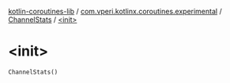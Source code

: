 [kotlin-coroutines-lib](../../index.md) / [com.vperi.kotlinx.coroutines.experimental](../index.md) / [ChannelStats](index.md) / [&lt;init&gt;](./-init-.md)

# &lt;init&gt;

`ChannelStats()`